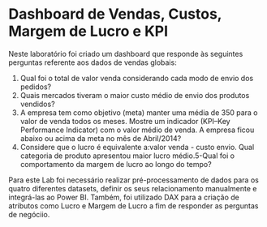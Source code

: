 # Dashboard de Vendas, Custos, Margem de Lucro e KPI

Neste laboratório foi criado um dashboard que responde às seguintes perguntas referente aos dados de vendas globais:

1. Qual foi o total de valor venda considerando cada modo de envio dos pedidos? 
2. Quais mercados tiveram o maior custo médio de envio dos produtos vendidos?
3. A empresa tem como objetivo (meta) manter uma média de 350 para o valor de venda todos os meses. Mostre um indicador (KPI–Key Performance Indicator) com o valor médio de venda. A empresa ficou abaixo ou acima da meta no mês de Abril/2014?
4. Considere que o lucro é equivalente a:valor venda - custo envio. Qual categoria de produto apresentou maior lucro médio.5-Qual foi o comportamento da margem de lucro ao longo do tempo? 

Para este Lab foi necessário realizar pré-processamento de dados para os quatro diferentes datasets, definir os seus relacionamento manualmente e integrá-las ao Power BI. Também, foi utilizado DAX para a criação de atributos como Lucro e Margem de Lucro a fim de responder as perguntas de negóciio. 
